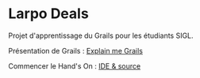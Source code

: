 Larpo Deals
===========

Projet d'apprentissage du Grails pour les étudiants SIGL.

Présentation de Grails : [Explain me Grails](http://larpomatic.github.io/larpo-deals_old/p/)

Commencer le Hand's On : [IDE & source](hands-on/p1.md "Part 1")
